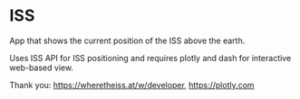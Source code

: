 # ISS
App that shows the current position of the ISS above the earth.

Uses ISS API for ISS positioning and requires plotly and dash for interactive web-based view.

Thank you: https://wheretheiss.at/w/developer, https://plotly.com
